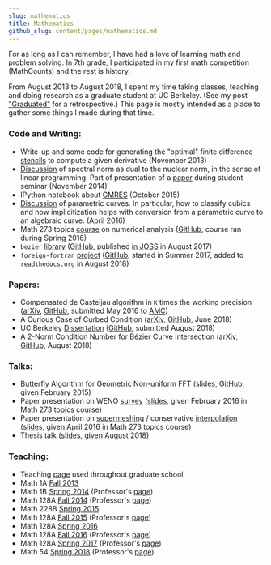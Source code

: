 ```yaml
---
slug: mathematics
title: Mathematics
github_slug: content/pages/mathematics.md
---
```


For as long as I can remember, I have had a love of learning math and problem
solving. In 7th grade, I participated in my first math competition (MathCounts)
and the rest is history.

From August 2013 to August 2018, I spent my time taking classes, teaching and
doing research as a graduate student at UC Berkeley. (See my post
["Graduated"]({filename}/2018-09-07-graduated.md) for a
retrospective.) This page is mostly intended as a place to gather some
things I made during that time.

### Code and Writing:

- Write-up and some code for generating the "optimal" finite difference
  [stencils][stencils] to compute a given derivative (November 2013)
- [Discussion][sdp-dual] of spectral norm as dual to the nuclear norm, in the
  sense of linear programming. Part of presentation of a
  [paper][sdp-dual-paper] during student seminar (November 2014)
- IPython notebook about [GMRES][gmres-gist] (October 2015)
- [Discussion][implicitizing] of parametric curves. In particular, how to
  classify cubics and how implicitization helps with conversion from a
  parametric curve to an algebraic curve. (April 2016)
- Math 273 topics [course][m273] on numerical analysis ([GitHub][m273-gh],
  course ran during Spring 2016)
- `bezier` [library][bez-docs] ([GitHub][bez-gh], published [in JOSS][bez-joss]
  in August 2017)
- `foreign-fortran` [project][foreign-fortran] ([GitHub][foreign-fortran-gh],
  started in Summer 2017, added to `readthedocs.org` in August 2018)

### Papers:

- Compensated de Casteljau algorithm in `K` times the working precision
  ([arXiv][k-compensated], [GitHub][k-compensated-gh], submitted May 2016 to
  [AMC][AMC])
- A Curious Case of Curbed Condition ([arXiv][curbed-cond],
  [GitHub][curbed-cond-gh], June 2018)
- UC Berkeley [Dissertation][thesis] ([GitHub][thesis-gh], submitted August 2018)
- A 2-Norm Condition Number for B&#xe9;zier Curve Intersection
  ([arXiv][cond-num], [GitHub][cond-num-gh], August 2018)

### Talks:

- Butterfly Algorithm for Geometric Non-uniform FFT ([slides][butterfly],
  [GitHub][butterfly-github], given February 2015)
- Paper presentation on WENO [survey][weno-survey] ([slides][m273-talk],
  given February 2016 in Math 273 topics course)
- Paper presentation on [supermeshing][supermesh] / conservative
  [interpolation][local-supermesh] ([slides][m273-supermesh],
  given April 2016 in Math 273 topics course)
- Thesis talk ([slides][thesis-talk], given August 2018)

### Teaching:

- Teaching [page][teaching-page] used throughout graduate school
- Math 1A [Fall 2013][fa-2013]
- Math 1B [Spring 2014][sp-2014] (Professor's [page][sp-2014-prof])
- Math 128A [Fall 2014][fa-2014] (Professor's [page][fa-2014-prof])
- Math 228B [Spring 2015][sp-2015]
- Math 128A [Fall 2015][fa-2015] (Professor's [page][fa-2015-prof])
- Math 128A [Spring 2016][sp-2016]
- Math 128A [Fall 2016][fa-2016] (Professor's [page][fa-2016-prof])
- Math 128A [Spring 2017][sp-2017] (Professor's [page][sp-2017-prof])
- Math 54 [Spring 2018][sp-2018] (Professor's [page][sp-2018-prof])

[k-compensated]: https://arxiv.org/abs/1808.10387
[k-compensated-gh]: https://github.com/dhermes/k-compensated-de-casteljau
[cond-num]: https://arxiv.org/abs/1808.06126
[cond-num-gh]: https://github.com/dhermes/condition-number-bezier-curve-intersection
[curbed-cond]: https://arxiv.org/abs/1806.05145
[curbed-cond-gh]: https://github.com/dhermes/curious-case-curbed-condition
[thesis-talk]: https://github.com/dhermes/phd-thesis/blob/master/doc/thesis_talk.pdf
[thesis]: https://github.com/dhermes/phd-thesis/blob/master/doc/thesis.pdf
[thesis-gh]: https://github.com/dhermes/phd-thesis
[AMC]: https://www.journals.elsevier.com/applied-mathematics-and-computation
[butterfly-github]: https://github.com/dhermes/butterfly-algorithm
[butterfly]: https://www.bossylobster.com/butterfly-slides
[fa-2014]: https://drive.google.com/drive/u/0/folders/0B91542R0K_UPalprVm9ZdEwwamM
[fa-2014-prof]: https://math.berkeley.edu/~wilken/128A.F14/
[sp-2017]: https://drive.google.com/drive/folders/0B8el7dRo8mVOT0RoZ3BrQ1ZwTHM
[sp-2017-prof]: https://math.berkeley.edu/~mgu/MA128ASpring2017/index.html
[sp-2018]: https://drive.google.com/drive/folders/17UM4RMsVRP3rgTLHe6hGPnR6Iz2o1zua
[sp-2018-prof]: https://math.berkeley.edu/~apaulin/54_002(Spring2018).html
[fa-2016-prof]: https://people.eecs.berkeley.edu/~oholtz/128A/index.html
[fa-2016]: https://drive.google.com/drive/folders/0B8el7dRo8mVOdHp0ak5CdlhzWlk
[sp-2016]: https://drive.google.com/drive/folders/0B8el7dRo8mVOcDgwelZSeDQ3amM
[fa-2015-prof]: https://math.berkeley.edu/~mgu/MA128A2015F/index.html
[fa-2015]: https://drive.google.com/drive/folders/0B91542R0K_UPfjZ6RElBYUljM2hDclpsRElqYVROdUlYa0JsSlZUc3NicXNiQkhmT0ppUzg
[teaching-page]: https://docs.google.com/document/d/1EhOoMhzGariQui1c85AetcbT8R751p_nmzGe8A41Gsc/edit
[sp-2014-prof]: https://math.berkeley.edu/~reshetik/index1b-14.html
[sp-2014]: https://drive.google.com/drive/folders/0B8el7dRo8mVOTnlsVWU3eDZFUEU
[fa-2013]: https://drive.google.com/drive/folders/0B8el7dRo8mVOOHRYd2hQc1dLbjg
[sp-2015]: https://drive.google.com/drive/folders/1GEqta0uTlDS9v5UNnJbjiZ7PTwZEkmZ_
[bez-docs]: https://bezier.readthedocs.io/en/latest/
[bez-gh]: https://github.com/dhermes/bezier
[bez-joss]: http://joss.theoj.org/papers/10.21105/joss.00267
[foreign-fortran]: https://foreign-fortran.readthedocs.io/en/latest/
[foreign-fortran-gh]: https://github.com/dhermes/foreign-fortran/
[m273]: https://berkeley-math-273-spring-2016.readthedocs.io/en/latest/
[m273-gh]: https://github.com/dhermes/berkeley-m273-s2016
[m273-talk]: https://nbviewer.jupyter.org/format/slides/github/dhermes/berkeley-m273-s2016/blob/master/class_preso/weno_computations.ipynb
[weno-survey]: https://doi.org/10.1137/070679065
[supermesh]: https://doi.org/10.1016/j.cma.2009.03.004
[local-supermesh]: https://dx.doi.org/10.1016/j.cma.2010.07.015
[m273-supermesh]: https://nbviewer.jupyter.org/format/slides/gist/dhermes/59f4c4b79be4b53dbf84a7761c029f01
[stencils]: https://gist.github.com/dhermes/ba7276f20d5a4947cafbb911671ab8f1#file-finite_difference_order-pdf
[gmres-gist]: https://gist.github.com/dhermes/d72e36c40626bd93a4a02704ee79c7d1
[implicitizing]: https://gist.github.com/dhermes/3551f053e3f81a85d488c7cdb22a18c8#file-implicitizing_curves-pdf
[sdp-dual]: https://gist.github.com/dhermes/18793452c4e3b89b2ec86d7d73439483
[sdp-dual-paper]: https://arxiv.org/abs/0706.4138
